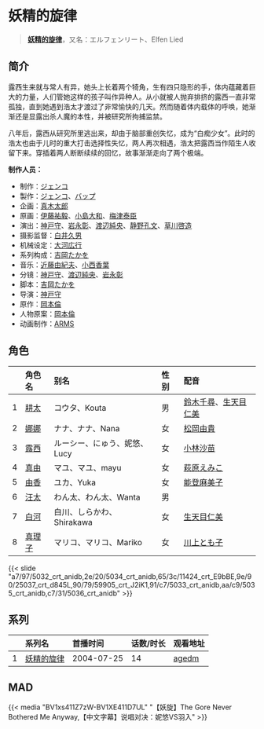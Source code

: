 # 妖精的旋律


> <u>**[妖精的旋律](https://bgm.tv/subject/536)**</u>，又名：エルフェンリート、Elfen Lied

## 简介

露西生来就与常人有异，她头上长着两个犄角，生有四只隐形的手，体内蕴藏着巨大的力量，人们管她这样的孩子叫作异种人。从小就被人抛弃排挤的露西一直非常孤独，直到她遇到浩太才渡过了非常愉快的几天。然而随着体内载体的呼唤，她渐渐还是显露出杀人魔的本性，并被研究所拘捕监禁。

八年后，露西从研究所里逃出来，却由于脑部重创失忆，成为“白痴少女”。此时的浩太也由于儿时的重大打击选择性失忆，两人再次相遇，浩太把露西当作陌生人收留下来。穿插着两人断断续续的回忆，故事渐渐走向了两个极端。

**制作人员：**
- 制作：[ジェンコ](https://bgm.tv/person/220)
- 製作：[ジェンコ](https://bgm.tv/person/220)、[バップ](https://bgm.tv/person/823)
- 企画：[真木太郎](https://bgm.tv/person/372)
- 原画：[伊藤祐毅](https://bgm.tv/person/9871)、[小島大和](https://bgm.tv/person/14525)、[梅津泰臣](https://bgm.tv/person/1354)
- 演出：[神戸守](https://bgm.tv/person/1047)、[岩永彰](https://bgm.tv/person/11444)、[渡辺純央](https://bgm.tv/person/1965)、[静野孔文](https://bgm.tv/person/11724)、[草川啓造](https://bgm.tv/person/2913)
- 摄影监督：[白井久男](https://bgm.tv/person/15)
- 机械设定：[大河広行](https://bgm.tv/person/3095)
- 系列构成：[吉岡たかを](https://bgm.tv/person/1140)
- 音乐：[近藤由紀夫](https://bgm.tv/person/1714)、[小西香葉](https://bgm.tv/person/460)
- 分镜：[神戸守](https://bgm.tv/person/1047)、[渡辺純央](https://bgm.tv/person/1965)、[岩永彰](https://bgm.tv/person/11444)
- 脚本：[吉岡たかを](https://bgm.tv/person/1140)
- 导演：[神戸守](https://bgm.tv/person/1047)
- 原作：[岡本倫](https://bgm.tv/person/5962)
- 人物原案：[岡本倫](https://bgm.tv/person/5962)
- 动画制作：[ARMS](https://bgm.tv/person/1436)

## 角色

|     |   角色名   |   别名  | 性别 |  配音  |
|:--- |:------  |:----      |:---  |:--   |
| 1 | [耕太](https://bgm.tv/character/5032) | コウタ、Kouta | 男 | [鈴木千尋](https://bgm.tv/person/3903)、[生天目仁美](https://bgm.tv/person/4394) |
| 2 | [娜娜](https://bgm.tv/character/5034) | ナナ、ナナ、Nana | 女 | [松岡由貴](https://bgm.tv/person/3968) |
| 3 | [露西](https://bgm.tv/character/11424) | ルーシー、にゅう、妮悠、Lucy | 女 | [小林沙苗](https://bgm.tv/person/4428) |
| 4 | [真由](https://bgm.tv/character/25037) | マユ、マユ、mayu | 女 | [萩原えみこ](https://bgm.tv/person/4854) |
| 5 | [由香](https://bgm.tv/character/59905) | ユカ、Yuka | 女 | [能登麻美子](https://bgm.tv/person/3827) |
| 6 | [汪太](https://bgm.tv/character/5033) | わん太、わん太、Wanta | 男 |  |
| 7 | [白河](https://bgm.tv/character/5035) | 白川、しらかわ、Shirakawa | 女 | [生天目仁美](https://bgm.tv/person/4394) |
| 8 | [真理子](https://bgm.tv/character/5036) | マリコ、マリコ、Mariko | 女 | [川上とも子](https://bgm.tv/person/3880) |

{{< slide "a7/97/5032_crt_anidb,2e/20/5034_crt_anidb,65/3c/11424_crt_E9bBE,9e/90/25037_crt_d845L,90/79/59905_crt_J2iK1,91/c7/5033_crt_anidb,aa/c9/5035_crt_anidb,c7/31/5036_crt_anidb" >}}

## 系列

|     | 系列名   | 首播时间       | 话数/时长 | 观看地址                                            |
| :-- | :---- | :--------- | :---- | :---------------------------------------------- |
| 1   |[妖精的旋律](https://bgm.tv/subject/536)| 2004-07-25 | 14    | [agedm](http://www.agedm.org/play/20040001/1/1) |


## MAD

{{< media  "BV1xs411Z7zW-BV1XE411D7UL" 
"【妖旋】The Gore Never Bothered Me Anyway,【中文字幕】说唱对决：妮悠VS羽入"  >}}
